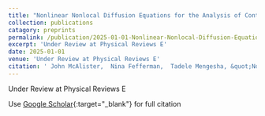 ```yaml
---
title: "Nonlinear Nonlocal Diffusion Equations for the Analysis of Continuous Coordination and Anti-Coordination Type Games"
collection: publications
catagory: preprints
permalink: /publication/2025-01-01-Nonlinear-Nonlocal-Diffusion-Equations-for-the-Analysis-of-Continuous-Coordination-and-Anti-Coordination-Type-Games
excerpt: 'Under Review at Physical Reviews E'
date: 2025-01-01
venue: 'Under Review at Physical Reviews E'
citation: ' John McAlister,  Nina Fefferman,  Tadele Mengesha, &quot;Nonlinear Nonlocal Diffusion Equations for the Analysis of Continuous Coordination and Anti-Coordination Type Games.&quot; Under Review at Physical Reviews E, 2025.'
---
```

Under Review at Physical Reviews E

Use [Google Scholar](https://scholar.google.com/scholar?q=Nonlinear+Nonlocal+Diffusion+Equations+for+the+Analysis+of+Continuous+Coordination+and+Anti+Coordination+Type+Games){:target="_blank"} for full citation